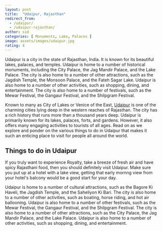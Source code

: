```yaml
---
layout: post
title:  "Udaipur, Rajasthan"
redirect_from:
  - /udaipur/
  - /udaipur-rajasthan/
author: sid
categories: [ Monuments, Lake, Palaces ]
image: assets/images/udaipur.jpg
rating: 4
---
```

Udaipur is a city in the state of Rajasthan, India. It is known for its beautiful lakes, palaces, and temples. Udaipur is home to a number of historical monuments, including the City Palace, the Jag Mandir Palace, and the Lake Palace. The city is also home to a number of other attractions, such as the Jagdish Temple, the Monsoon Palace, and the Fateh Sagar Lake. Udaipur is also home to a number of other activities, such as shopping, dining, and entertainment. The city is also home to a number of festivals, such as the Mewar Festival, the Gangaur Festival, and the Shilpgram Festival.

Known to many as City of Lakes or Venice of the East, [Udaipur](https://www.justwravel.com/package/Road-Trip-to-Mount-Abu-and-Udaipur) is one of the charming cities lying deep in the western reaches of Rajasthan. The city has a rich history that runs more than a thousand years deep. Udaipur is primarily known for its lakes, palaces, forts, and gardens. However, it also offers many engaging activities to tourists of all ages. Read on as we explore and ponder on the various things to do in Udaipur that makes it such an enticing place to visit for people all around the world.

<h2>Things to do in Udaipur</h2>

If you truly want to experience Royalty, take a breeze of fresh air and have spicy Rajasthani food, then you should definitely visit Udaipur. Make sure you put up at a hotel with a lake view, getting that early mornng view from your hotel's balcony would be a good start for your day.

Udaipur is home to a number of cultural attractions, such as the Bagore Ki Haveli, the Jagdish Temple, and the Saheliyon Ki Bari. The city is also home to a number of other activities, such as boating, horse riding, and hot air ballooning. Udaipur is also home to a number of other festivals, such as the Mewar Festival, the Gangaur Festival, and the Shilpgram Festival. The city is also home to a number of other attractions, such as the City Palace, the Jag Mandir Palace, and the Lake Palace. Udaipur is also home to a number of other activities, such as shopping, dining, and entertainment.


<div class="pa-carousel-widget" style="width:100%; height:480px; display:none;"
  data-link="https://www.justwravel.com/package/Road-Trip-to-Mount-Abu-and-Udaipur"
  data-title="Udaipur, Rajasthan"
  data-description="Lakes, palaces, royalty">
  <object data="https://lh3.googleusercontent.com/Y3zj0y7soCwe17jyrf8-u2NVsuayhAq_YI6XyhecFKSqQ6Si9EBOdRVkYf6ZiYwnm_krYQQ2p2v4dsCZTPeaxtNcNc8nxMYdFTzggwpI9YG1hxm_NFwUtHLHYWN8XEOO5NmMI06yn38=w1280-h720"></object>
  <object data="https://lh3.googleusercontent.com/sdLuCLxs7QixBLMasH7E8go3N4lJ4zgwyD_IxBnO4NVXkZfjC5hMTV_AZM_wQ3UbdwsZdQIjlHwaYH9wWTFPbcj296qackDVKOszBcIz5FE5YgC2uBHb9N89vXphMCFsSruZOfvoF5Y=w1280-h720"></object>
  <object data="https://lh3.googleusercontent.com/6WsgUF0rPr_GoJtUrbKmj0jKm2UWp4kmbO2qw3oFaEQs6cYg4zJgVb5RVBHHTIRxfgn6bkeWjWWKum34buXDf6N5HZiDJeL2MHg2v2LTrZNDsVdL0bcjz1DBH0RLmQWOb8t1xeadaz0=w1280-h720"></object>
  <object data="https://lh3.googleusercontent.com/7TwTycW1JPdMO_7fQtgjSsKxLo1lnV8vFsH5hClx3BAVjYpw_JhYNNTjawBMofdD9cbJM-ntJTLLcIJNpRzgHdMmSYMokELIzg3fyFFhBMx_LPrHDI5DXTVtfDzqdYhicxU83AFBbN4=w1280-h720"></object>
  <object data="https://lh3.googleusercontent.com/E-Fg97krBzQPaVDpvD1cXpDlNh11wAlH7AtXvmohqRMOh-rbRHeIxLjOmWji5bifcORcC-f7CCpzXdBE5_cMEAqHbS4BB3q3eatNhQSH13AD0OFXB39sHVkzc6YTkJWFhzePNlOasxc=w1280-h720"></object>
  <object data="https://lh3.googleusercontent.com/R40op0Yg09S383rP98NDH-NarAZ0IHnuXZLbPBhqLQ9HoqtCw52j7kVIyBxUoWUpaNjlwIWdr0gsJQycUkRvzOo0CtImhJhFTqnRiYNET-yGH4ShsCNr4ye_c6nZ31DHkKnfnPqSX7c=w1280-h720"></object>
  <object data="https://lh3.googleusercontent.com/gOopkjE1PtbKZx9vqDgAUEBNsB6PjYGVeCX40LIm1hnO_tFz1iAs1rd8DKoMsKPpyCi-V6cvXyeAUsNbSDQ4uKUSWfjwqE6XcU7FlKwXb59Pc56OXyYg4K4odgQtJIHUwifqG-qmDmU=w1280-h720"></object>
  <object data="https://lh3.googleusercontent.com/TS-kOaDYl9hAAn1F0hnwe23gxbgF4oUPyKboy7iSSGoj1qSoIRwiXOeZ7Pty-PpCJkZsLdcCYGmrXQEFCG1wtNptAXI_CXn-OWAvFxjxd3p9Q99a_YweJMCbkZPiF4KLFbbTgo3fdFM=w1280-h720"></object>
  <object data="https://lh3.googleusercontent.com/CTKXQp6lGMBe4lLcFs6XSrdUrl2oR3acwxdGh6yawg84nVvE0IHgcmXYAtXknZtK_hD-gonyiikwHWwTuFyYrfcA-tOX_0W6Tcgw8Aa9WzJbGZLlRtMGLARvEUrFaWRKMaBy8st69OM=w1280-h720"></object>
  <object data="https://lh3.googleusercontent.com/IqaVjqcsiXdeKM_MzRCYLk3vYGT6ge3lluTdAiNMiVxAn5GRh28mNYz2iyjkdzgs7DhwzlUwQ5uNusolAuTzdkoQPG0kOVMcIsHJGWtZL1nqahe5_3CRodiRdismb_2gK-udTe9OaV4=w1280-h720"></object>
  <object data="https://lh3.googleusercontent.com/BcPHZcq07-q4jakB4G7wJHYJKObt1_ZJWWxpu6RreoD1lftaWG5GcFQYyuuhiv62BDRK_KDiGYRBfyaPKlUu7ZG2lD-Ns78GQW0JG-vw7_WC1COKpwxEwevqIIY0zcjRUV-aAsJOUaA=w1280-h720"></object>
  <object data="https://lh3.googleusercontent.com/RQIf0v2dHUsWRnUwXxqY7IBlV6hR3JdvSJBQlHPONKB7FKaUAcVFuBk43KJITwgUu5rALFkNq63ZCFcQirS08COenVV3rAzrnQcy45jfYE4uv-XHJRtPk-u-02sLJfsgkaWyKZn7w6E=w1280-h720"></object>
  <object data="https://lh3.googleusercontent.com/feeY52IebtOGyovXeA90Mq4twLE5M4NqAWZG09XcsArUth2_RLI3rjdkEwK2tViOsP4BwgvP2Vu80EBcFwqwakcnkmx8uYIZhSa3MBIS1bEnFNNebpNn5WuBTB8a0vxnV5BRcv-myBc=w1280-h720"></object>
  <object data="https://lh3.googleusercontent.com/ZYaSpxIB39pntuu8Zkp2fGN50IAYNz-WChsrIdy59FcULT45QVyATMIr-2qJvErFVNFOCJzc5NNMuyT6dUCBLNjfETMaQVxcCuMIhdd94l20YMmxjg6JBW78nmV8HiAsLVUb0uUmwG0=w1280-h720"></object>
  <object data="https://lh3.googleusercontent.com/u2ENIRNPrBjyEzxSJcfjrnhqdbCydnGmfVI-G86y98Jn0zQ8PlTLdBMh7DzYD8yDYQaRnN-7BEbxPcGn-0ZabbmtT3tDuN4TpI2tZQVl3VUubt_O6Pz5THY_08CTXLU8-uevLr9WWIg=w1280-h720"></object>
  <object data="https://lh3.googleusercontent.com/vRM40ltWnKTKmBEbqHi-KsjroFB93G49w60rFJOUu7-nRlWxqxk4heRDYksbE11dBhn3GBA1nWn2aSegIYJYyzbsya6pQL9TH4KTKCa88wSJP-xjzLqg2yEdljMcM1lkOO3d15Fnfyk=w1280-h720"></object>
  <object data="https://lh3.googleusercontent.com/a2LqKqt4PfCefjtVkkKt0ECbzgtXCktH7_IlXql-WiolRJHIxjW2ZUs2BpR-uWFQj8Lde4Z2GSL34TGzBVGkRXN2Jcwh-IP2loErSONMJTbKrzV0GdTY9t1ZzA-_19z2zjsbHHfeIY0=w1280-h720"></object>
  <object data="https://lh3.googleusercontent.com/PQxv4IIYoUCZB2VioJpwoWLPFMwPPsF1YQ513NJUpWamUuXad0yA060zckiYFvOvax_NmaA95jMAEDrLrVU-lWAGUHF4ijWxBkJbpgkjo2nrw24dXJt3SpcMqZXDeU112IPIgIyityg=w1280-h720"></object>
  <object data="https://lh3.googleusercontent.com/6HFZYysmmEJqF6pFPFqXOHyTGlc8oVNqleRg95hpp6AH-kEUDK9pBm08yyn74d5xHjbN1DZoLWQtNPA4FH1kUAozNWd8Mt8bXqFLh0nvHurRcycb9kyNe2tzqHaa78y6y3zzMfVFCLA=w1280-h720"></object>
  <object data="https://lh3.googleusercontent.com/2w_Z6slqhXyXdeJbUxEoz41An25PIsxA-p1NGd9QXnT7t8Jvkjujl1P-pS8hrXuojZqM4wIpPQ5mb42qQQ4iUopwBj8CQyWE0CYY-15HTc09Iy18lr5dGlI1JueFaKtPejqkSfn2rCw=w1280-h720"></object>
  <object data="https://lh3.googleusercontent.com/TtzRAOz8KCRGDUmpNHoLsWCDcYQQPMx45MTayo3oyaYmwHUuwOby8cqGnQc3pJ97gSfXSRNlHCueeQDxh0RhXlKNWoQYOSXBGWRcJAhNQVs1yFmvjgXUw2B9Dfmntxmk0V-khOVyiZg=w1280-h720"></object>
  <object data="https://lh3.googleusercontent.com/TAHUXPbjMlLwwUGRV9MoBjFIpfV9j69HUyDUWkgRjigx3dA97F-JxAbyL7VSLkbgyEEAYEmQUdxxC_1XFHmZnQykVDunfe9L28ljNgjQZ3PlES2ewSLVbQLf4sfTnL5ZA_tw9DIXrh4=w1280-h720"></object>
  <object data="https://lh3.googleusercontent.com/Wss11kQY1F0YRlnwl-VuMbUctUc-UAD3XJOs18UgSlLomQ2jMgX2v7eAgarx6VZmSftp7F4M2beBvUTgd4SfU9eUp-rU9AAb6ajObm1lJllOyW-OlMZcuKB0MKIZv_99nsMwCmOFAaQ=w1280-h720"></object>
</div>
